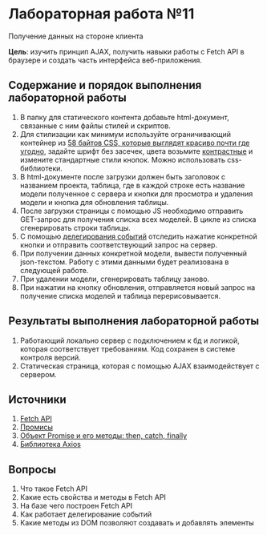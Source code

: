 # Лабораторная работа №11

Получение данных на стороне клиента

**Цель**: изучить принцип AJAX, получить навыки работы с Fetch API в браузере и создать часть интерфейса веб-приложения.

## Содержание и порядок выполнения лабораторной работы

1. В папку для статического контента добавьте html-документ, связанные с ним файлы стилей и скриптов.
1. Для стилизации как минимум используйте ограничивающий контейнер из [58 байтов CSS, которые выглядят красиво почти где угодно](https://habr.com/ru/articles/690702/), задайте шрифт без засечек, цвета возьмите [контрастные](http://a11yrocks.com/colorPalette/) и измените стандартные стили кнопок. Можно использовать css-библиотеки.
1. В html-документе после загрузки должен быть заголовок с названием проекта, таблица, где в каждой строке есть название модели полученное с сервера и кнопки для просмотра и удаления модели и кнопка для обновления таблицы.
1. После загрузки страницы с помощью JS необходимо отправить GET-запрос для получения списка всех моделей. В цикле из списка сгенерировать строки таблицы.
1. С помощью [делегирования событий](https://learn.javascript.ru/event-delegation) отследить нажатие конкретной кнопки и отправить соответствующий запрос на сервер.
1. При получении данных конкретной модели, вывести полученный json-текстом. Работу с этими данными будет реализована в следующей работе.
1. При удалении модели, сгенерировать таблицу заново.
1. При нажатии на кнопку обновления, отправляется новый запрос на получение списка моделей и таблица перерисовывается.

## Результаты выполнения лабораторной работы

1. Работающий локально сервер с подключением к бд и логикой, которая соответствует требованиям. Код сохранен в системе контроля версий.
1. Статическая страница, которая с помощью AJAX взаимодействует с сервером.

## Источники

1. [Fetch API](https://developer.mozilla.org/ru/docs/Web/API/Fetch_API)
1. [Промисы](https://doka.guide/js/promise/)
1. [Объект Promise и его методы: then, catch, finally](https://learn.javascript.ru/promise-basics)
1. [Библиотека Axios](https://github.com/axios/axios)

## Вопросы

1. Что такое Fetch API
1. Какие есть свойства и методы в Fetch API
1. На базе чего построен Fetch API
1. Как работает делегирование событий
1. Какие методы из DOM позволяют создавать и добавлять элементы
